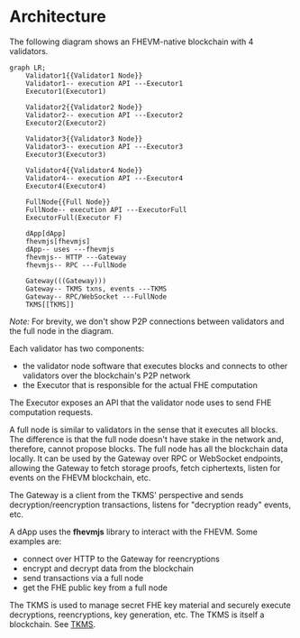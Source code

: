 # Architecture

The following diagram shows an FHEVM-native blockchain with 4 validators.

```mermaid
graph LR;
    Validator1{{Validator1 Node}}
    Validator1-- execution API ---Executor1
    Executor1(Executor1)

    Validator2{{Validator2 Node}}
    Validator2-- execution API ---Executor2
    Executor2(Executor2)

    Validator3{{Validator3 Node}}
    Validator3-- execution API ---Executor3
    Executor3(Executor3)

    Validator4{{Validator4 Node}}
    Validator4-- execution API ---Executor4
    Executor4(Executor4)

    FullNode{{Full Node}}
    FullNode-- execution API ---ExecutorFull
    ExecutorFull(Executor F)

    dApp[dApp]
    fhevmjs[fhevmjs]
    dApp-- uses ---fhevmjs
    fhevmjs-- HTTP ---Gateway
    fhevmjs-- RPC ---FullNode

    Gateway(((Gateway)))
    Gateway-- TKMS txns, events ---TKMS
    Gateway-- RPC/WebSocket ---FullNode
    TKMS[[TKMS]]
```

_Note:_ For brevity, we don't show P2P connections between validators and the full node in the diagram.

Each validator has two components:
 * the validator node software that executes blocks and connects to other validators over the blockchain's P2P network
 * the Executor that is responsible for the actual FHE computation

The Executor exposes an API that the validator node uses to send FHE computation requests.

A full node is similar to validators in the sense that it executes all blocks. The difference is that the full node doesn't have stake in the network and, therefore, cannot propose blocks. The full node has all the blockchain data locally. It can be used by the Gateway over RPC or WebSocket endpoints, allowing the Gateway to fetch storage proofs, fetch ciphertexts, listen for events on the FHEVM blockchain, etc.

The Gateway is a client from the TKMS' perspective and sends decryption/reencryption transactions, listens for "decryption ready" events, etc.

A dApp uses the **fhevmjs** library to interact with the FHEVM. Some examples are:
 * connect over HTTP to the Gateway for reencryptions
 * encrypt and decrypt data from the blockchain
 * send transactions via a full node
 * get the FHE public key from a full node

The TKMS is used to manage secret FHE key material and securely execute decryptions, reencryptions, key generation, etc. The TKMS is itself a blockchain. See [TKMS](../../tkms/architecture.md).
